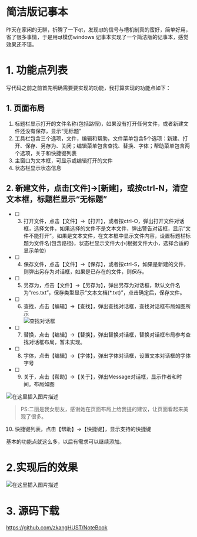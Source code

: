 # 简洁版记事本

昨天在家闲的无聊，折腾了一下qt，发现qt的信号与槽机制真的蛮好，简单好用，省了很多事情，于是用qt模仿windows 记事本实现了一个简洁版的记事本，感觉效果还不错。

#	1. 功能点列表
写代码之前之前首先明确需要要实现的功能，我打算实现的功能点如下：

## 1. 页面布局
1. 标题栏显示打开的文件名称(包括路径)，如果没有打开任何文件，或者新建文件还没有保存，显示“无标题”
 2. 工具栏包含三个选项，文件，编辑和帮助，文件菜单包含5个选项：新建、打开、保存、另存为、关闭；编辑菜单包含查找、替换、字体；帮助菜单包含两个选项，关于和快捷键列表
 3. 主窗口为文本框，可显示或编辑打开的文件
4. 状态栏显示状态信息
## 2. 新建文件，点击[文件]->[新建]，或按ctrl-N，清空文本框，标题栏显示“无标题”
 - [ ] 3. 打开文件，点击【文件】->【打开】，或者按ctrl-O，弹出打开文件对话框，选择文件，如果选择的文件不是文本文件，弹出警告对话框，显示“文件不能打开”。如果是文本文件，在文本框中显示文件内容，设置标题栏标题为文件名(包含路径)，状态栏显示文件大小(根据文件大小，选择合适的显示单位)
 - [ ] 4. 保存文件，点击【文件】->【保存】，或者按ctrl-S，如果是新建的文件，则弹出另存为对话框，如果是已存在的文件，则保存。
 - [ ] 5. 另存为，点击【文件】->【另存为】，弹出另存为对话框，默认文件名为“res.txt”，保存类型显示“文本文档(*.txt)”，点击确定后，保存文件。
 - [ ] 6. 查找，点击【编辑】->【查找】，弹出查找对话框，查找对话框布局如图所示	
![查找对话框](https://github.com/zkangHUST/NoteBook/blob/master/documents/查找框.png)
 - [ ] 7. 替换，点击【编辑】->【替换】，弹出替换对话框，替换对话框布局参考查找对话框布局，暂未实现。
 - [ ] 8. 字体，点击【编辑】->【字体】，弹出字体对话框，设置文本对话框的字体字号
 - [ ] 9. 关于，点击【帮助】->【关于】，弹出Message对话框，显示作者和时间。布局如图
 
![在这里插入图片描述](https://github.com/zkangHUST/NoteBook/blob/master/documents/info.png)
 

> PS:二丽是我女朋友，感谢她在页面布局上给我提的建议，让页面看起来美观了很多。

10. 快捷键列表，点击【帮助】->【快捷键】，显示支持的快捷键

基本的功能点就这么多，以后有需求可以继续添加。

# 2.实现后的效果

![在这里插入图片描述](https://github.com/zkangHUST/NoteBook/blob/master/documents/主界面.png)
# 3. 源码下载
https://github.com/zkangHUST/NoteBook

